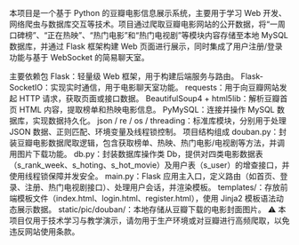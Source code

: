 本项目是一个基于 Python 的豆瓣电影信息展示系统，主要用于学习 Web 开发、网络爬虫与数据库交互等技术。项目通过爬取豆瓣电影网站的公开数据，将“一周口碑榜”、“正在热映”、“热门电影”和“热门电视剧”等模块内容存储至本地 MySQL 数据库，并通过 Flask 框架构建 Web 页面进行展示，同时集成了用户注册/登录功能与基于 WebSocket 的简易聊天室。

主要依赖包
Flask：轻量级 Web 框架，用于构建后端服务与路由。
Flask-SocketIO：实现实时通信，用于电影聊天室功能。
requests：用于向豆瓣网站发起 HTTP 请求，获取页面或接口数据。
BeautifulSoup4 + html5lib：解析豆瓣首页 HTML 内容，提取榜单和热映电影信息。
PyMySQL：连接并操作 MySQL 数据库，实现数据持久化。
json / re / os / threading：标准库模块，分别用于处理 JSON 数据、正则匹配、环境变量及线程锁控制。
项目结构组成
douban.py：封装豆瓣电影数据爬取逻辑，包含获取榜单、热映、热门电影/电视剧等方法，并调用图片下载功能。
db.py：封装数据库操作类 Db，提供对四类电影数据表（s_rank_week、s_hoting、s_hot_movie）及用户表（s_user）的增查接口，并使用线程锁保障并发安全。
main.py：Flask 应用主入口，定义路由（如首页、登录、注册、热门电视剧接口）、处理用户会话，并渲染模板。
templates/：存放前端模板文件（index.html、login.html、register.html），使用 Jinja2 模板语法动态展示数据。
static/pic/douban/：本地存储从豆瓣下载的电影封面图片。
⚠️ 本项目仅用于技术学习与教学演示，请勿用于生产环境或对豆瓣进行高频爬取，以免违反网站使用条款。
